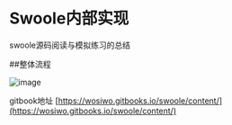 # Swoole内部实现

swoole源码阅读与模拟练习的总结

##整体流程

![image](https://github.com/wosiwo/swoole-doc/static/image/wholeFlow.jpg)

gitbook地址 [https://wosiwo.gitbooks.io/swoole/content/](https://wosiwo.gitbooks.io/swoole/content/)

